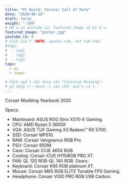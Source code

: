 ```yaml
---
title: "PC Build: Corsair Call of Duty"
date: "2020-06-18"
draft: false
weight: "-100"
# Nếu có youtube_id, featured_image sẽ bị ẩn.
featured_image: "poster.jpg"
youtube_id: 0
# Cách viết (NOTE: spaces-tab, not tab-tab)
#tags:
#  - tag1
#  - tag2
#  - tag3
tags:
  - wc
  - tower

# Cách ngắt nội dung vào "Continue Reading":
# gõ dòng <!--more--> vào chỗ muốn cắt.
---
```

Corsair Modding Yearbook 2020
<!--more-->
Specs:
- Mainboard: ASUS ROG Strix X570-E Gaming.
- CPU: AMD Ryzen 5 3600X
- VGA: ASUS TUF Gaming X3 Radeon™ RX 5700.
- SSD: Corsair MP510.
- RAM: Corsair Vengeance RGB Pro
- PSU: Corsair 850M. 
- Case: Corsair iCUE 465X RGB
- Cooling: Corsair iCUE H115iRGB PRO XT.
- FAN: QL 120 RGB-QL 140 RGB.
Gears:
- Keyboard:  Corsair K95 RGB platinum XT.
- Mouse: Corsair M65 RGB ELITE Tunable FPS Gaming.
- Headphone: Corsair VOID PRO RGB USB Carbon.